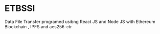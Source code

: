 # ETBSSI
Data File Transfer programed usibng React JS and Node JS with Ethereum Blockchain , IPFS and aes256-ctr
